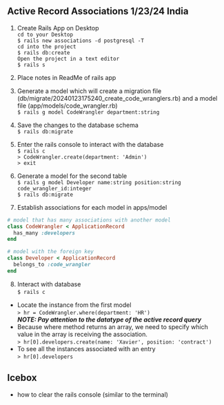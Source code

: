 ## Active Record Associations 1/23/24 India

1. Create Rails App on Desktop  
`cd to your Desktop`  
`$ rails new associations -d postgresql -T`    
`cd into the project`    
`$ rails db:create`    
`Open the project in a text editor`    
`$ rails s`    

2. Place notes in ReadMe of rails app

3. Generate a model which will create a migration file (db/migrate/20240123175240_create_code_wranglers.rb) and a model file (app/models/code_wrangler.rb)  
`$ rails g model CodeWrangler department:string`  

4. Save the changes to the database schema  
`$ rails db:migrate`

5. Enter the rails console to interact with the database  
`$ rails c`  
`> CodeWrangler.create(department: 'Admin')`  
`> exit`

6. Generate a model for the second table  
`$ rails g model Developer name:string position:string code_wrangler_id:integer`  
`$ rails db:migrate`

7. Establish associations for each model in apps/model
```rb
# model that has many associations with another model
class CodeWrangler < ApplicationRecord
  has_many :developers
end

# model with the foreign key
class Developer < ApplicationRecord
  belongs_to :code_wrangler
end
```

8. Interact with database   
`$ rails c`  
- Locate the instance from the first model  
`> hr = CodeWrangler.where(department: 'HR')`    
***NOTE: Pay attention to the datatype of the active record query***    
- Because where method returns an array, we need to specify which value in the array is receiving the association.      
`> hr[0].developers.create(name: 'Xavier', position: 'contract')`  
- To see all the instances associated with an entry    
`> hr[0].developers`  

## Icebox
- how to clear the rails console (similar to the terminal)

